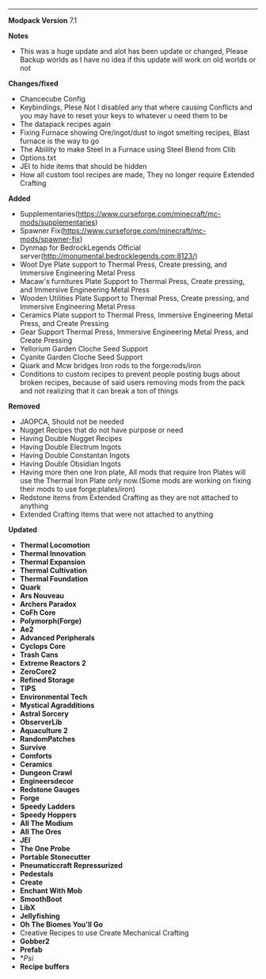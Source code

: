 ---------------------------------------------------------------------------------------------

**Modpack Version**
7.1

**Notes**
- This was a huge update and alot has been update or changed, Please Backup worlds as I have no idea if this update will work on old worlds or not


**Changes/fixed**

- Chancecube Config
- Keybindings, Plese Not I disabled any that where causing Conflicts and you may have to reset your keys to whatever u need them to be
- The datapack recipes again
- Fixing Furnace showing Ore/ingot/dust to ingot smelting recipes, Blast furnace is the way to go
- The Abiility to make Steel in a Furnace using Steel Blend from Clib
- Options.txt
- JEI to hide items that should be hidden
- How all custom tool recipes are made, They no longer require Extended Crafting


**Added**

- Supplementaries(https://www.curseforge.com/minecraft/mc-mods/supplementaries)
- Spawner Fix(https://www.curseforge.com/minecraft/mc-mods/spawner-fix)
- Dynmap for BedrockLegends Official server(http://monumental.bedrocklegends.com:8123/)
- Woot Dye Plate support to Thermal Press, Create pressing, and Immersive Engineering Metal Press
- Macaw's furnitures Plate Support to Thermal Press, Create pressing, and Immersive Engineering Metal Press
- Wooden Utilities Plate Support to Thermal Press, Create pressing, and Immersive Engineering Metal Press
- Ceramics Plate support to Thermal Press, Immersive Engineering Metal Press, and Create Pressing
- Gear Support Thermal Press, Immersive Engineering Metal Press, and Create Pressing
- Yellorium Garden Cloche Seed Support
- Cyanite Garden Cloche Seed Support
- Quark and Mcw bridges Iron rods to the forge:rods/iron
- Conditions to custom recipes to prevent people posting bugs about broken recipes, because of said users removing mods from the pack and not realizing that it can break a ton of things


**Removed**

- JAOPCA, Should not be needed
- Nugget Recipes that do not have purpose or need
- Having Double Nugget Recipes
- Having Double Electrum Ingots
- Having Double Constantan Ingots
- Having Double Obsidian Ingots
- Having more then one Iron plate, All mods that require Iron Plates will use the Thermal Iron Plate only now.(Some mods are working on fixing their mods to use forge:plates/iron)
- Redstone items from Extended Crafting as they are not attached to anything
- Extended Crafting Items that were not attached to anything


**Updated**

- **Thermal Locomotion**
- **Thermal Innovation**
- **Thermal Expansion**
- **Thermal Cultivation**
- **Thermal Foundation**
- **Quark**
- **Ars Nouveau**
- **Archers Paradox**
- **CoFh Core**
- **Polymorph(Forge)**
- **Ae2**
- **Advanced Peripherals**
- **Cyclops Core**
- **Trash Cans**
- **Extreme Reactors 2**
- **ZeroCore2**
- **Refined Storage**
- **TIPS**
- **Environmental Tech**
- **Mystical Agradditions**
- **Astral Sorcery**
- **ObserverLib**
- **Aquaculture 2**
- **RandomPatches**
- **Survive**
- **Comforts**
- **Ceramics**
- **Dungeon Crawl**
- **Engineersdecor**
- **Redstone Gauges**
- **Forge**
- **Speedy Ladders**
- **Speedy Hoppers**
- **All The Modium**
- **All The Ores**
- **JEI**
- **The One Probe**
- **Portable Stonecutter**
- **Pneumaticcraft Repressurized**
- **Pedestals**
- **Create**
- **Enchant With Mob**
- **SmoothBoot**
- **LibX**
- **Jellyfishing**
- **Oh The Biomes You'll Go**
- Creative Recipes to use Create Mechanical Crafting
- **Gobber2**
- **Prefab**
- **Psi*
- **Recipe buffers**
